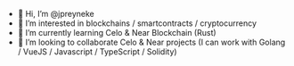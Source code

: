 - 👋 Hi, I’m @jpreyneke
- 👀 I’m interested in blockchains / smartcontracts / cryptocurrency
- 🌱 I’m currently learning Celo & Near Blockchain (Rust)
- 💞️ I’m looking to collaborate Celo & Near projects (I can work with Golang / VueJS / Javascript / TypeScript / Solidity)
<!-- 📫 How to reach me .. -->

<!---
jpreyneke/jpreyneke is a ✨ special ✨ repository because its `README.md` (this file) appears on your GitHub profile.
You can click the Preview link to take a look at your changes.
--->
